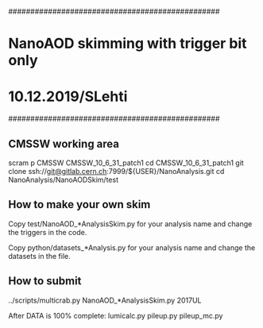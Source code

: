 ################################################
# NanoAOD skimming with trigger bit only
# 10.12.2019/SLehti
################################################

## CMSSW working area

scram p CMSSW CMSSW_10_6_31_patch1
cd CMSSW_10_6_31_patch1
git clone ssh://git@gitlab.cern.ch:7999/${USER}/NanoAnalysis.git
cd NanoAnalysis/NanoAODSkim/test

## How to make your own skim

Copy test/NanoAOD_*AnalysisSkim.py for your analysis name
and change the triggers in the code.

Copy python/datasets_*Analysis.py for your analysis name
and change the datasets in the file.

## How to submit

../scripts/multicrab.py NanoAOD_*AnalysisSkim.py 2017UL

After DATA is 100% complete:
lumicalc.py <multicrabdir>
pileup.py <multicrabdir>
pileup_mc.py <multicrabdir>
